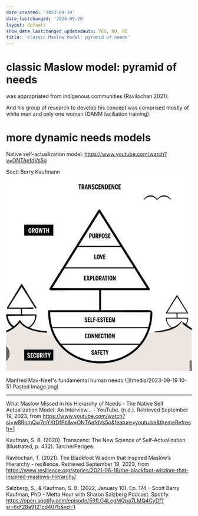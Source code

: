 ```yaml
---
date_created: '2023-09-19'
date_lastchanged: '2024-09-20'
layout: default
show_date_lastchanged_updatedauto: YES, NO, NO
title: 'classic Maslow model: pyramid of needs'
---
```


# classic Maslow model: pyramid of needs
was appropriated from indigenous communities (Ravilochan 2021).

And his group of research to develop his concept was comprised mostly of white men and only one woman (OANM faciliation training). 

# more dynamic needs models 
Native self-actualization model: https://www.youtube.com/watch?v=ONTAefdVs5o

Scott Berry Kaufmann 
![](media/cleanshot_2024-04-13-at-19-06-57@2x.png)

Manfred Max-Neef's fundamental human needs
![](media/2023-09-19 10-51 Pasted Image.png)

________
What Maslow Missed in his Hierarchy of Needs - The Native Self Actualization Model: An Interview... - YouTube. (n.d.). Retrieved September 19, 2023, from https://www.youtube.com/watch?si=w8RpmQw7mYKtDfPb&v=ONTAefdVs5o&feature=youtu.be&themeRefresh=1

Kaufman, S. B. (2020). Transcend: The New Science of Self-Actualization (Illustrated, p. 432). TarcherPerigee.

Ravilochan, T. (2021). The Blackfoot Wisdom that Inspired Maslow’s Hierarchy - resilience. Retrieved September 19, 2023, from https://www.resilience.org/stories/2021-06-18/the-blackfoot-wisdom-that-inspired-maslows-hierarchy/

Salzberg, S., & Kaufman, S. B. (2022, January 10). Ep. 174 – Scott Barry Kaufman, PhD - Metta Hour with Sharon Salzberg Podcast. Spotify. https://open.spotify.com/episode/59fLG4LegMQpa7LMQ4CyDf?si=6df28a9121cd407b&nd=1

